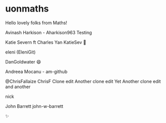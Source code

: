 # uonmaths

Hello lovely folks from Maths! 

Avinash Harkison - Aharkison963
Testing

Katie Severn ft Charles Yan KatieSev :panda_face:

eleni (EleniGit)

DanGoldwater :smile:

Andreea Mocanu - am-github

@ChrisFallaize
ChrisF
Clone edit
Another clone edit
Yet Another clone edit
and another

nick

John Barrett john-w-barrett

:sparkles: